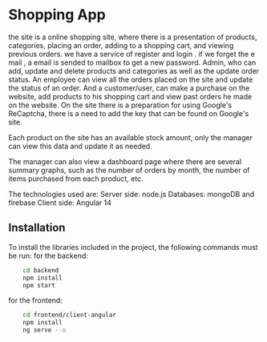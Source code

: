 # Shopping App

 the site is a  online shopping site, where there is a presentation of products, categories, placing an order, adding to a shopping cart, and viewing previous orders.
we have a service of register  and login . if we forget the e mail , a email is sended to mailbox to get a new password. 
Admin, who can add, update and delete products and categories as well as the update order status.
An employee can view all the orders placed on the site and update the status of an order.
And a customer/user, can make a purchase on the website, add products to his shopping cart and view past orders he made on the website.
On the site there is a preparation for using Google's ReCaptcha, there is a need to add the key that can be found on Google's site.

Each product on the site has an available stock amount,
only the manager can view this data and update it as needed.

The manager can also view a dashboard page where there are several summary graphs, such as the number of orders by month, the number of items purchased from each product, etc.

The technologies used are:
Server side: node.js
Databases: mongoDB and firebase
Client side: Angular 14

## Installation

To install the libraries included in the project, the following commands must be run:
for the backend:

```bash
    cd backend
    npm install
    npm start
```

for the frontend:

```bash
    cd frontend/client-angular
    npm install
    ng serve --o
```
